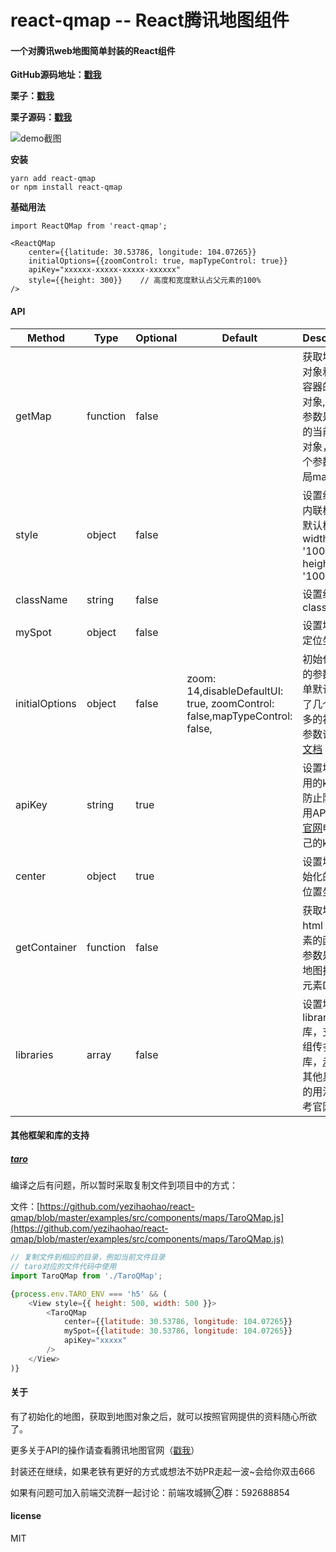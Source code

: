 # react-qmap -- React腾讯地图组件

#### 一个对腾讯web地图简单封装的React组件
 **GitHub源码地址：[戳我](https://github.com/yezihaohao/react-qmap)**

 **栗子：[戳我](https://react-qmap-8meha15de.vercel.app/)**

 **栗子源码：[戳我](https://github.com/yezihaohao/react-qmap/tree/master/examples/src/components/maps)**

![demo截图](https://raw.githubusercontent.com/yezihaohao/react-qmap/master/examples/src/styles/t.gif)

 **安装**
```
yarn add react-qmap
or npm install react-qmap
```

 **基础用法**

```
import ReactQMap from 'react-qmap';

<ReactQMap
    center={{latitude: 30.53786, longitude: 104.07265}}
    initialOptions={{zoomControl: true, mapTypeControl: true}}
    apiKey="xxxxxx-xxxxx-xxxxx-xxxxxx"
    style={{height: 300}}    // 高度和宽度默认占父元素的100%
/>
```

#### API
Method            | Type     | Optional | Default | Description
----------------- | -------- | -------- | --------| -----------
getMap   | function | false |  |  获取地图的对象和当前容器的map对象,第一个参数是new的当前map对象，第二个参数是全局map对象
style   | object| false |  |  设置组件的内联样式，默认样式width: '100%', height: '100%'
className   | string| false |  |  设置组件的class
mySpot   | object| false |  |  设置地图的定位坐标
initialOptions   | object| false | zoom: 14,disableDefaultUI: true, zoomControl: false,mapTypeControl: false, |  初始化地图的参数，简单默认设置了几个，更多的初始化参数请参照[文档](http://lbs.qq.com/javascript_v2/doc/mapoptions.html)
apiKey   | string| true |  |  设置地图引用的key,为防止限制调用API,建议[官网](http://lbs.qq.com/index.html)申请自己的key
center   | object| true |  |  设置地图初始化的中心位置坐标
getContainer   | function| false |  |  获取地图的html dom元素的函数，参数是当前地图挂载的元素DOM
libraries   | array| false |  |  设置地图的libraries库，支持数组传多个库，[示例](https://react-qmap.yezihaohao.vercel.app/#/drawing)，其他具体库的用法请参考官网

#### 其他框架和库的支持

##### [taro](https://github.com/NervJS/taro)
编译之后有问题，所以暂时采取复制文件到项目中的方式：

文件：[https://github.com/yezihaohao/react-qmap/blob/master/examples/src/components/maps/TaroQMap.js](https://github.com/yezihaohao/react-qmap/blob/master/examples/src/components/maps/TaroQMap.js)
```js
// 复制文件到相应的目录，例如当前文件目录
// taro对应的文件代码中使用
import TaroQMap from './TaroQMap';

{process.env.TARO_ENV === 'h5' && (
    <View style={{ height: 500, width: 500 }}>
        <TaroQMap
            center={{latitude: 30.53786, longitude: 104.07265}}
            mySpot={{latitude: 30.53786, longitude: 104.07265}}
            apiKey="xxxxx"
        />
    </View>
)}
```


#### 关于
有了初始化的地图，获取到地图对象之后，就可以按照官网提供的资料随心所欲了。

更多关于API的操作请查看腾讯地图官网（[戳我](http://lbs.qq.com/javascript_v2/doc/index.html#g0)）

封装还在继续，如果老铁有更好的方式或想法不妨PR走起一波~会给你双击666

如果有问题可加入前端交流群一起讨论：前端攻城狮②群：592688854

#### license
MIT

